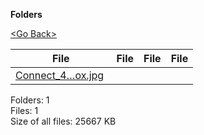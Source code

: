 **Folders**

[&lt;Go Back&gt;](../right.html)

<table><thead><tr class="header"><th><strong>File</strong></th><th><strong>File</strong></th><th><strong>File</strong></th><th><strong>File</strong></th></tr></thead><tbody><tr class="odd"><td><a href="Connect_4_Board_and_Box.jpg">Connect_4…ox.jpg</a> </td><td></td><td></td><td></td></tr></tbody></table>

Folders: 1  
Files: 1  
Size of all files: 25667 KB
